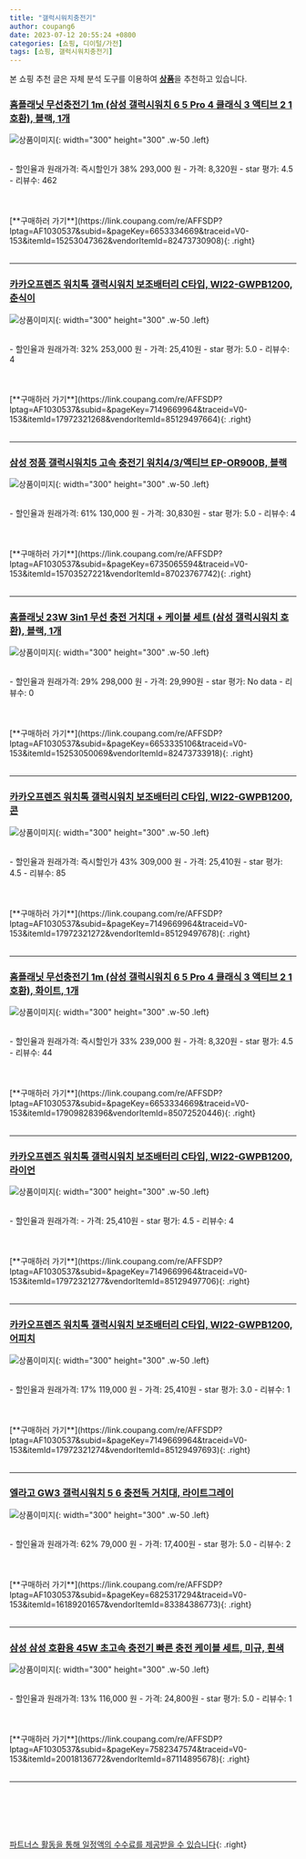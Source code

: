 ```yaml
---
title: "갤럭시워치충전기"
author: coupang6
date: 2023-07-12 20:55:24 +0800
categories: [쇼핑, 디이털/가전]
tags: [쇼핑, 갤럭시워치충전기]
---
```


본 쇼핑 추천 글은 자체 분석 도구를 이용하여 [**상품**](https://link.coupang.com/a/bao1ui)을 추천하고 있습니다.

### [홈플래닛 무선충전기 1m (삼성 갤럭시워치 6 5 Pro 4 클래식 3 액티브 2 1 호환), 블랙, 1개](https://link.coupang.com/re/AFFSDP?lptag=AF1030537&subid=&pageKey=6653334669&traceid=V0-153&itemId=15253047362&vendorItemId=82473730908)

![상품이미지](https://thumbnail6.coupangcdn.com/thumbnails/remote/230x230ex/image/retail/images/9273008051216818-4f9160db-d68b-4813-acc8-84c5bfa149f5.jpg){: width="300" height="300" .w-50 .left}


<br>
- 할인율과 원래가격: 즉시할인가 38%  293,000   원
- 가격: 8,320원
- star 평가: 4.5
- 리뷰수: 462
<br>
<br>
<br>
<br>
[**구매하러 가기**](https://link.coupang.com/re/AFFSDP?lptag=AF1030537&subid=&pageKey=6653334669&traceid=V0-153&itemId=15253047362&vendorItemId=82473730908){: .right}
<br>
<br>

---

### [카카오프렌즈 워치톡 갤럭시워치 보조배터리 C타입, WI22-GWPB1200, 춘식이](https://link.coupang.com/re/AFFSDP?lptag=AF1030537&subid=&pageKey=7149669964&traceid=V0-153&itemId=17972321268&vendorItemId=85129497664)

![상품이미지](https://thumbnail8.coupangcdn.com/thumbnails/remote/230x230ex/image/retail/images/2023/02/20/16/7/1de38e30-b166-446c-8204-c3e79263a2f4.jpg){: width="300" height="300" .w-50 .left}


<br>
- 할인율과 원래가격: 32%  253,000   원
- 가격: 25,410원
- star 평가: 5.0
- 리뷰수: 4
<br>
<br>
<br>
<br>
[**구매하러 가기**](https://link.coupang.com/re/AFFSDP?lptag=AF1030537&subid=&pageKey=7149669964&traceid=V0-153&itemId=17972321268&vendorItemId=85129497664){: .right}
<br>
<br>

---

### [삼성 정품 갤럭시워치5 고속 충전기 워치4/3/액티브 EP-OR900B, 블랙](https://link.coupang.com/re/AFFSDP?lptag=AF1030537&subid=&pageKey=6735065594&traceid=V0-153&itemId=15703527221&vendorItemId=87023767742)

![상품이미지](https://thumbnail10.coupangcdn.com/thumbnails/remote/230x230ex/image/vendor_inventory/5c38/2037215d52b9cc860d3faa16a457157c27c6318940edd8ec5857995b115c.jpg){: width="300" height="300" .w-50 .left}


<br>
- 할인율과 원래가격: 61%  130,000   원
- 가격: 30,830원
- star 평가: 5.0
- 리뷰수: 4
<br>
<br>
<br>
<br>
[**구매하러 가기**](https://link.coupang.com/re/AFFSDP?lptag=AF1030537&subid=&pageKey=6735065594&traceid=V0-153&itemId=15703527221&vendorItemId=87023767742){: .right}
<br>
<br>

---

### [홈플래닛 23W 3in1 무선 충전 거치대 + 케이블 세트 (삼성 갤럭시워치 호환), 블랙, 1개](https://link.coupang.com/re/AFFSDP?lptag=AF1030537&subid=&pageKey=6653335106&traceid=V0-153&itemId=15253050069&vendorItemId=82473733918)

![상품이미지](https://thumbnail8.coupangcdn.com/thumbnails/remote/230x230ex/image/retail/images/3578470095100640-02af2ac9-cfe7-4fd9-a140-e8235673e624.jpg){: width="300" height="300" .w-50 .left}


<br>
- 할인율과 원래가격: 29%  298,000   원
- 가격: 29,990원
- star 평가: No data
- 리뷰수: 0
<br>
<br>
<br>
<br>
[**구매하러 가기**](https://link.coupang.com/re/AFFSDP?lptag=AF1030537&subid=&pageKey=6653335106&traceid=V0-153&itemId=15253050069&vendorItemId=82473733918){: .right}
<br>
<br>

---

### [카카오프렌즈 워치톡 갤럭시워치 보조배터리 C타입, WI22-GWPB1200, 콘](https://link.coupang.com/re/AFFSDP?lptag=AF1030537&subid=&pageKey=7149669964&traceid=V0-153&itemId=17972321272&vendorItemId=85129497678)

![상품이미지](https://thumbnail8.coupangcdn.com/thumbnails/remote/230x230ex/image/retail/images/2023/02/20/16/7/52c0f88f-275f-4e8b-8f1a-13d17c5167a2.jpg){: width="300" height="300" .w-50 .left}


<br>
- 할인율과 원래가격: 즉시할인가 43%  309,000   원
- 가격: 25,410원
- star 평가: 4.5
- 리뷰수: 85
<br>
<br>
<br>
<br>
[**구매하러 가기**](https://link.coupang.com/re/AFFSDP?lptag=AF1030537&subid=&pageKey=7149669964&traceid=V0-153&itemId=17972321272&vendorItemId=85129497678){: .right}
<br>
<br>

---

### [홈플래닛 무선충전기 1m (삼성 갤럭시워치 6 5 Pro 4 클래식 3 액티브 2 1 호환), 화이트, 1개](https://link.coupang.com/re/AFFSDP?lptag=AF1030537&subid=&pageKey=6653334669&traceid=V0-153&itemId=17909828396&vendorItemId=85072520446)

![상품이미지](https://thumbnail6.coupangcdn.com/thumbnails/remote/230x230ex/image/retail/images/4852594349455589-8c475c70-e236-4c44-b52b-217111696ae1.jpg){: width="300" height="300" .w-50 .left}


<br>
- 할인율과 원래가격: 즉시할인가 33%  239,000   원
- 가격: 8,320원
- star 평가: 4.5
- 리뷰수: 44
<br>
<br>
<br>
<br>
[**구매하러 가기**](https://link.coupang.com/re/AFFSDP?lptag=AF1030537&subid=&pageKey=6653334669&traceid=V0-153&itemId=17909828396&vendorItemId=85072520446){: .right}
<br>
<br>

---

### [카카오프렌즈 워치톡 갤럭시워치 보조배터리 C타입, WI22-GWPB1200, 라이언](https://link.coupang.com/re/AFFSDP?lptag=AF1030537&subid=&pageKey=7149669964&traceid=V0-153&itemId=17972321277&vendorItemId=85129497706)

![상품이미지](https://thumbnail8.coupangcdn.com/thumbnails/remote/230x230ex/image/retail/images/2023/02/20/16/7/c0900c59-c55f-4dc3-bc60-7896d6b8dcd8.jpg){: width="300" height="300" .w-50 .left}


<br>
- 할인율과 원래가격: 
- 가격: 25,410원
- star 평가: 4.5
- 리뷰수: 4
<br>
<br>
<br>
<br>
[**구매하러 가기**](https://link.coupang.com/re/AFFSDP?lptag=AF1030537&subid=&pageKey=7149669964&traceid=V0-153&itemId=17972321277&vendorItemId=85129497706){: .right}
<br>
<br>

---

### [카카오프렌즈 워치톡 갤럭시워치 보조배터리 C타입, WI22-GWPB1200, 어피치](https://link.coupang.com/re/AFFSDP?lptag=AF1030537&subid=&pageKey=7149669964&traceid=V0-153&itemId=17972321274&vendorItemId=85129497693)

![상품이미지](https://thumbnail9.coupangcdn.com/thumbnails/remote/230x230ex/image/retail/images/2023/02/20/16/2/4ddd77b5-05ea-4b90-8084-9cd9ad408f19.jpg){: width="300" height="300" .w-50 .left}


<br>
- 할인율과 원래가격: 17%  119,000   원
- 가격: 25,410원
- star 평가: 3.0
- 리뷰수: 1
<br>
<br>
<br>
<br>
[**구매하러 가기**](https://link.coupang.com/re/AFFSDP?lptag=AF1030537&subid=&pageKey=7149669964&traceid=V0-153&itemId=17972321274&vendorItemId=85129497693){: .right}
<br>
<br>

---

### [엘라고 GW3 갤럭시워치 5 6 충전독 거치대, 라이트그레이](https://link.coupang.com/re/AFFSDP?lptag=AF1030537&subid=&pageKey=6825317294&traceid=V0-153&itemId=16189201657&vendorItemId=83384386773)

![상품이미지](https://thumbnail9.coupangcdn.com/thumbnails/remote/230x230ex/image/vendor_inventory/ebb1/703beaac32259f2fae7b90d882960eca9d6dd09b68b787b69ae0afb5df62.jpg){: width="300" height="300" .w-50 .left}


<br>
- 할인율과 원래가격: 62%  79,000   원
- 가격: 17,400원
- star 평가: 5.0
- 리뷰수: 2
<br>
<br>
<br>
<br>
[**구매하러 가기**](https://link.coupang.com/re/AFFSDP?lptag=AF1030537&subid=&pageKey=6825317294&traceid=V0-153&itemId=16189201657&vendorItemId=83384386773){: .right}
<br>
<br>

---

### [삼성 삼성 호환용 45W 초고속 충전기 빠른 충전 케이블 세트, 미규, 흰색](https://link.coupang.com/re/AFFSDP?lptag=AF1030537&subid=&pageKey=7582347574&traceid=V0-153&itemId=20018136772&vendorItemId=87114895678)

![상품이미지](https://thumbnail8.coupangcdn.com/thumbnails/remote/230x230ex/image/vendor_inventory/6b8d/4b6a082153520ea728830fc1afb73e7b02a19d3b8c52ae297df9a8448a63.jpg){: width="300" height="300" .w-50 .left}


<br>
- 할인율과 원래가격: 13%  116,000   원
- 가격: 24,800원
- star 평가: 5.0
- 리뷰수: 1
<br>
<br>
<br>
<br>
[**구매하러 가기**](https://link.coupang.com/re/AFFSDP?lptag=AF1030537&subid=&pageKey=7582347574&traceid=V0-153&itemId=20018136772&vendorItemId=87114895678){: .right}
<br>
<br>

---
<br><br><br><br><br> [파트너스 활동을 통해 일정액의 수수료를 제공받을 수 있습니다](https://link.coupang.com/a/bao1ui){: .right}